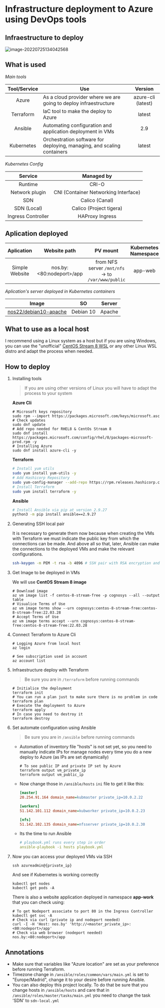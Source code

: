 # Infrastructure deployment to Azure using DevOps tools

## Infraestructure to deploy

![image-20220725134042568](https://i.postimg.cc/pT7Kbbwr/imagen.png)

## What is used

*Main tools*

| Tool/Service | Use                                                          |      Version       |
| :----------: | ------------------------------------------------------------ | :----------------: |
|    Azure     | As a cloud provider where we are going to deploy infraestructure | azure-cli (latest) |
|  Terraform   | IaC tool to make the deploy to Azure                         |       latest       |
|   Ansible    | Automating configuration and application deployment in VMs   |        2.9         |
|  Kubernetes  | Orchestration software for deploying, managing, and scaling containers |       latest       |

*Kubernetes Config*

|      Service       |              Managed by              |
| :----------------: | :----------------------------------: |
|      Runtime       |                CRI-O                 |
|   Network plugin   | CNI (Container Networking Interface) |
|        SDN         |            Calico (Canal)            |
|    SDN (Local)     |       Calico (Project tigera)        |
| Ingress Controller |           HAProxy Ingress            |



## Aplication deployed

|   Aplication   |       Website path       |                      PV mount                      | Kubernetes Namespace |
| :------------: | :----------------------: | :------------------------------------------------: | :------------------: |
| Simple Website | nos.by:<80:nodeport>/app | from NFS server `/mnt/nfs` -> to `/var/www/public` |       app-web        |

*Aplication's server deployed in Kubernetes containers*

| Image                                                        | SO        | Server |
| ------------------------------------------------------------ | --------- | ------ |
| [nos22/debian10-apache](https://hub.docker.com/r/nos22/debian10-apache) | Debian 10 | Apache |



## What to use as a local host

I recommend using a Linux system as a host but if you are using Windows, you can use the "unofficial" [CentOS Stream 8 WSL](https://github.com/mishamosher/CentOS-WSL) or any other Linux WSL distro and adapt the process when needed. 



## How to deploy

1. Installing tools

	> If you are using other versions of Linux you will have to adapt the process to your system

	**Azure Cli**

	```shell
	# Microsoft keys repository
	sudo rpm --import https://packages.microsoft.com/keys/microsoft.asc
	# Check updates
	sudo dnf update
	# Add repo needed for RHEL8 & CentOs Stream 8
	sudo dnf install https://packages.microsoft.com/config/rhel/8/packages-microsoft-prod.rpm -y 
	# Installing Azure
	sudo dnf install azure-cli -y 
	```

	**Terraform**

	```sh
	# Install yum utils
	sudo yum install yum-utils -y
	# Add Hashicorp Repository
	sudo yum-config-manager --add-repo https://rpm.releases.hashicorp.com/RHEL/hashicorp.repo
	# Install Terraform
	sudo yum install terraform -y
	```

	**Ansible**

	```sh
	# Install Ansible via pip at version 2.9.27
	python3 -m pip install ansible==2.9.27
	```

	

2. Generating SSH local pair

	It is necessary to generate them now because when creating the VMs with Terraform we must indicate the public key from which the connections can be made. And above all so that, later, Ansible can make the connections to the deployed VMs and make the relevant configurations.

	```sh
	ssh-keygen -m PEM -t rsa -b 4096 # SSH pair with RSA encryption and 4096 bit length
	```

	

3. Get Image to be deployed in VMs

	We will use **CentOS Stream 8 image**

	```shell
	# Download image
	az vm image list -f centos-8-stream-free -p cognosys --all --output table 
	# Visualice Terms of Use
	az vm image terms show --urn cognosys:centos-8-stream-free:centos-8-stream-free:22.03.28 
	# Accept Terms of Use
	az vm image terms accept --urn cognosys:centos-8-stream-free:centos-8-stream-free:22.03.28  
	```

	

4. Connect Terraform to Azure Cli

	```shell
	# Logging Azure from local host
	az login 
	
	# See subscription used in account
	az account list 
	```

	

5. Infraestructure deploy with Terraform

	> Be sure you are in `/terraform` before running commands

	```shell
	# Initialice the deployment
	terraform init
	# You can run a plan just to make sure there is no problem in code
	terraform plan
	# Execute the deployment to Azure
	terraform apply
	# In case you need to destroy it
	terraform destroy
	```

6. Set automate configuration using Ansible

	> Be sure you are in `/ansible` before running commands

	- Automation of inventory file "hosts" is not set yet, so you need to manually indicate IPs for manage nodes every time you do a new deploy to Azure (as IPs are set dynamically)

		```shell
		# To see public IP and private IP set by Azure 
		terraform output vm_private_ip
		terraform output vm_public_ip
		```

	- Now change those in `/ansible/hosts` `ini` file to get it like this:

		```ini
		[master]
		20.254.91.164 domain_name=kubmaster private_ip=10.0.2.22
		
		[workers]
		51.142.101.112 domain_name=kubworker private_ip=10.0.2.23
		
		[nfs]
		51.142.102.135 domain_name=nfsserver private_ip=10.0.2.30
		```

	- Its the time to run Ansible

		```yaml
		# playbook.yml runs every step in order
		ansible-playbook -i hosts playbook.yml
		```

7. Now you can access your deployed VMs via SSH

	```shell
	ssh azureadmin@{private_ip}
	```

	And see if Kubernetes is working correctly

	```shell
	kubectl get nodes
	kubectl get pods -A
	```

	There is also a website application deployed in namespace **app-work** that you can check using:

	```shell
	# To get Nodeport associate to port 80 in the Ingress Controller
	kubectl get svc -A 
	# Check via curl (private ip and nodeport needed)
	curl -I -H 'Host: nos.by' 'http://<master_private_ip>:<80:nodeport>/app'
	# Check via web browser (nodeport needed)
	nos.by:<80:nodeport>/app
	```

	



## Annotations

- Make sure that variables like "Azure location" are set as your preference before running Terraform.
- Timezone change in `/ansible/roles/common/vars/main.yml` is set to "Europe/Madrid", change it to your desire before running Ansible.
- You can also deploy this project locally. To do that be sure that you change hosts in `/ansible/hosts` and care that in `/ansible/roles/master/tasks/main.yml` you need to change the task 'SDN' to `sdn-local.yml`

